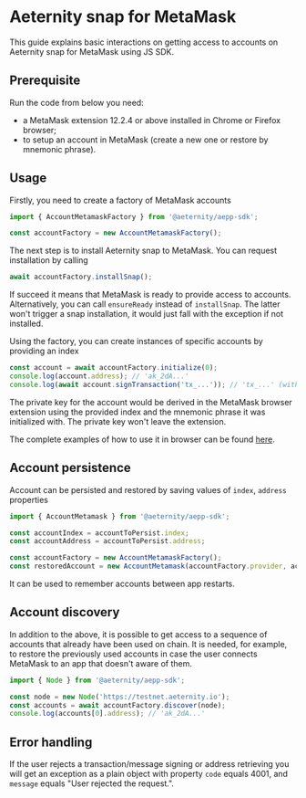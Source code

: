 # Aeternity snap for MetaMask

This guide explains basic interactions on getting access to accounts on Aeternity snap for MetaMask using JS SDK.

## Prerequisite

Run the code from below you need:

- a MetaMask extension 12.2.4 or above installed in Chrome or Firefox browser;
- to setup an account in MetaMask (create a new one or restore by mnemonic phrase).

## Usage

Firstly, you need to create a factory of MetaMask accounts

```js
import { AccountMetamaskFactory } from '@aeternity/aepp-sdk';

const accountFactory = new AccountMetamaskFactory();
```

The next step is to install Aeternity snap to MetaMask. You can request installation by calling

```js
await accountFactory.installSnap();
```

If succeed it means that MetaMask is ready to provide access to accounts. Alternatively, you can call `ensureReady` instead of `installSnap`. The latter won't trigger a snap installation, it would just fall with the exception if not installed.

Using the factory, you can create instances of specific accounts by providing an index

```js
const account = await accountFactory.initialize(0);
console.log(account.address); // 'ak_2dA...'
console.log(await account.signTransaction('tx_...')); // 'tx_...' (with signature added)
```

The private key for the account would be derived in the MetaMask browser extension using the provided index and the mnemonic phrase it was initialized with. The private key won't leave the extension.

The complete examples of how to use it in browser can be found [here](https://github.com/aeternity/aepp-sdk-js/tree/develop/examples/browser/aepp/src/components/ConnectMetamask.vue).

## Account persistence

Account can be persisted and restored by saving values of `index`, `address` properties

```js
import { AccountMetamask } from '@aeternity/aepp-sdk';

const accountIndex = accountToPersist.index;
const accountAddress = accountToPersist.address;

const accountFactory = new AccountMetamaskFactory();
const restoredAccount = new AccountMetamask(accountFactory.provider, accountIndex, accountAddress);
```

It can be used to remember accounts between app restarts.

## Account discovery

In addition to the above, it is possible to get access to a sequence of accounts that already have been used on chain. It is needed, for example, to restore the previously used accounts in case the user connects MetaMask to an app that doesn't aware of them.

```js
import { Node } from '@aeternity/aepp-sdk';

const node = new Node('https://testnet.aeternity.io');
const accounts = await accountFactory.discover(node);
console.log(accounts[0].address); // 'ak_2dA...'
```

## Error handling

If the user rejects a transaction/message signing or address retrieving you will get an exception as a plain object with property `code` equals 4001, and `message` equals "User rejected the request.".
